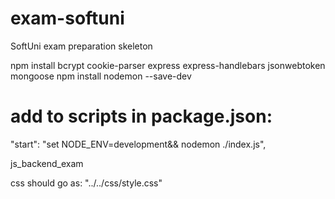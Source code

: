 # exam-softuni

SoftUni exam preparation skeleton

npm install bcrypt cookie-parser express express-handlebars jsonwebtoken mongoose
npm install nodemon --save-dev

# add to scripts in package.json:

"start": "set NODE_ENV=development&& nodemon ./index.js",

js_backend_exam

css should go as:
"../../css/style.css"
